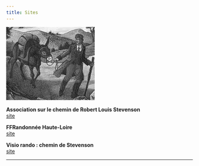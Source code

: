 ```yaml
---
title: Sites
---
```

![Stevenson](
https://raw.githubusercontent.com/LouisRumeau/test-website-repo-3796/main/images/stevenson-modestine.png)

**Association sur le chemin de Robert Louis Stevenson**<br>
[site](https://www.chemin-stevenson.org/)

**FFRandonnée Haute-Loire**<br>
[site](https://www.rando-hauteloire.fr/chemin-stevenson-gr-70/)

**Visio rando : chemin de Stevenson**<br>
[site](https://www.visorando.com/randonnee-chemin-de-stevenson/)

---